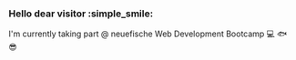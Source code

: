 ### Hello dear visitor :simple_smile:

I'm currently taking part @ neuefische Web Development Bootcamp :computer: :fish: :sunglasses:

